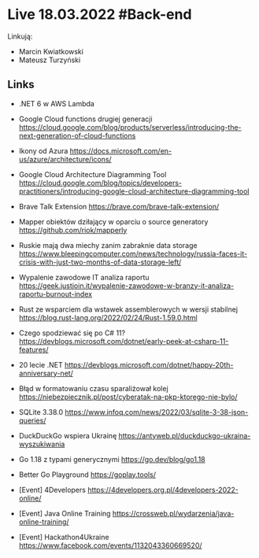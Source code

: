 # Live 18.03.2022 #Back-end

Linkują:

- Marcin Kwiatkowski
- Mateusz Turzyński

## Links

- .NET 6 w AWS Lambda
- Google Cloud functions drugiej generacji
  https://cloud.google.com/blog/products/serverless/introducing-the-next-generation-of-cloud-functions

- Ikony od Azura
  https://docs.microsoft.com/en-us/azure/architecture/icons/

- Google Cloud Architecture Diagramming Tool
  https://cloud.google.com/blog/topics/developers-practitioners/introducing-google-cloud-architecture-diagramming-tool

- Brave Talk Extension
  https://brave.com/brave-talk-extension/

- Mapper obiektów dziłający w oparciu o source generatory
  https://github.com/riok/mapperly

- Ruskie mają dwa miechy zanim zabraknie data storage
  https://www.bleepingcomputer.com/news/technology/russia-faces-it-crisis-with-just-two-months-of-data-storage-left/

- Wypalenie zawodowe IT analiza raportu
  https://geek.justjoin.it/wypalenie-zawodowe-w-branzy-it-analiza-raportu-burnout-index

- Rust ze wsparciem dla wstawek assemblerowych w wersji stabilnej
  https://blog.rust-lang.org/2022/02/24/Rust-1.59.0.html

- Czego spodziewać się po C# 11?
  https://devblogs.microsoft.com/dotnet/early-peek-at-csharp-11-features/

- 20 lecie .NET
  https://devblogs.microsoft.com/dotnet/happy-20th-anniversary-net/

- Błąd w formatowaniu czasu sparaliżował kolej
  https://niebezpiecznik.pl/post/cyberatak-na-pkp-ktorego-nie-bylo/

- SQLite 3.38.0
  https://www.infoq.com/news/2022/03/sqlite-3-38-json-queries/

- DuckDuckGo wspiera Ukrainę
  https://antyweb.pl/duckduckgo-ukraina-wyszukiwania

- Go 1.18 z typami generycznymi
  https://go.dev/blog/go1.18

- Better Go Playground
  https://goplay.tools/

- [Event] 4Developers
  https://4developers.org.pl/4developers-2022-online/

- [Event] Java Online Training
  https://crossweb.pl/wydarzenia/java-online-training/

- [Event] Hackathon4Ukraine
  https://www.facebook.com/events/1132043360669520/
